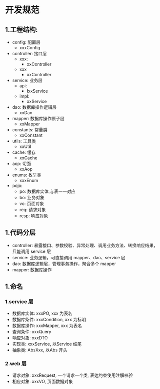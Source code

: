 # 开发规范

## 1.工程结构:
* config: 配置层
  * xxxConfig
* controller: 接口层
  * xxx:
    * xxController
  * xxx
    * xxController
* service: 业务层
  * api:
    * IxxService
  * impl:
    * xxService
* dao: 数据库操作逻辑层
  * xxDao
* mapper: 数据库操作原子层
  * xxMapper
* constants: 常量类
  * xxConstant
* utils: 工具类
  * xxUtil
* cache: 缓存
  * xxCache
* aop: 切面
  * xxAop
* enums: 枚举类
  * xxxEnum
* pojo:
  * po: 数据库实体,与表一一对应
  * bo: 业务对象
  * vo: 页面对象
  * req: 请求对象
  * resp: 响应对象

## 1.代码分层
* controller: 暴露接口、参数校验、异常处理、调用业务方法、转换响应结果，只能调用 service 层
* service: 业务逻辑，可直接调用  mapper、dao、service 层
* dao: 数据库逻辑层，管理事务操作，聚合多个 mapper
* mapper: 数据库操作

## 1.命名

### 1.service 层
* 数据库实体: xxxPO, xxx 为表名
* 数据库条件: xxxCondition, xxx 为标明
* 数据库操作: xxxMapper, xxx 为表名
* 查询条件: xxxQuery
* 响应对象: xxxDTO
* 实现类: xxxService, 以Service 结尾
* 抽象类: AbsXxx, 以Abs 开头

### 2.web 层
* 请求对象: xxxRequest, 一个请求一个类, 表达约束使用注解校验
* 相应对象: xxxVO, 页面数据对象


